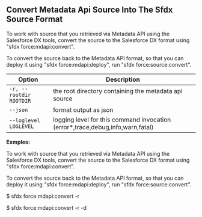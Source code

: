 ## Convert Metadata Api Source Into The Sfdx Source Format

To work with source that you retrieved via Metadata API using the Salesforce DX tools, convert the source to the Salesforce DX format using "sfdx force:mdapi:convert".

To convert the source back to the Metadata API format, so that you can deploy it using "sfdx force:mdapi:deploy", run "sfdx force:source:convert".



Option | Description
--- | --- 
```-r, --rootdir ROOTDIR``` | the root directory containing the metadata api source
```--json``` | format output as json
```--loglevel LOGLEVEL``` | logging level for this command invocation (error*,trace,debug,info,warn,fatal)


__Exmples:__ 

To work with source that you retrieved via Metadata API using the Salesforce DX tools, convert the source to the Salesforce DX format using "sfdx force:mdapi:convert".

To convert the source back to the Metadata API format, so that you can deploy it using "sfdx force:mdapi:deploy", run "sfdx force:source:convert".

$ sfdx force:mdapi:convert -r <path to source>

$ sfdx force:mdapi:convert -r <path to source> -d <path to outputdir>


